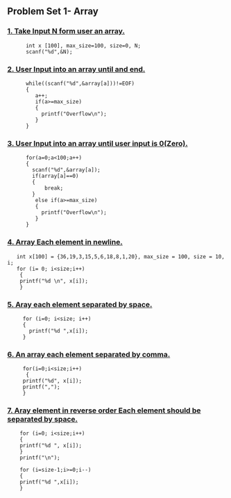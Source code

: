 ## Problem Set 1- Array

### [1. Take Input N form user an array.](https://github.com/1915002510/cse214/blob/main/Problem%20Set%201-%20Array/1.c)
```
      int x [100], max_size=100, size=0, N;
      scanf("%d",&N);
```
### [2. User Input into an array until and end.](https://github.com/1915002510/cse214/blob/main/Problem%20Set%201-%20Array/2.c)

```
      while((scanf("%d",&array[a]))!=EOF)
      {
         a++;
         if(a>=max_size)
         {
           printf("Overflow\n");
         }
      }
```

### [3. User Input into an array until user input is 0(Zero).](https://github.com/1915002510/cse214/blob/main/Problem%20Set%201-%20Array/3.c)

```
      for(a=0;a<100;a++)
      {
        scanf("%d",&array[a]);
        if(array[a]==0)
        {
            break;
        }
         else if(a>=max_size)
         {
           printf("Overflow\n");
         }
      }

 ```
      
### [4. Array Each element in newline.](https://github.com/1915002510/cse214/blob/main/Problem%20Set%201-%20Array/4.c)
      
  ```
     int x[100] = {36,19,3,15,5,6,18,8,1,20}, max_size = 100, size = 10, i; 
     for (i= 0; i<size;i++)
      {
      printf("%d \n", x[i]);
      }
  ```
    
### [5. Aray each element separated by space.](https://github.com/1915002510/cse214/blob/main/Problem%20Set%201-%20Array/5.c)
    
 ```
      for (i=0; i<size; i++)
      {
        printf("%d ",x[i]);
      }
 ```
### [6. An array each element separated by comma.](https://github.com/1915002510/cse214/blob/main/Problem%20Set%201-%20Array/6.c)
    
 ```
      for(i=0;i<size;i++)
       {
      printf("%d", x[i]);
      printf(",");
      }
 ```

### [7. Aray element in reverse order Each element should be separated by space.](https://github.com/1915002510/cse214/blob/main/Problem%20Set%201-%20Array/7.c)

  ```
      for (i=0; i<size;i++)
      {
      printf("%d ", x[i]);
      }
      printf("\n");

      for (i=size-1;i>=0;i--)
      {
      printf("%d ",x[i]);
      }
  ```
